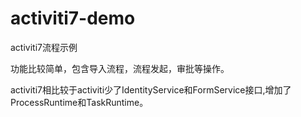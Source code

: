 # activiti7-demo
activiti7流程示例

功能比较简单，包含导入流程，流程发起，审批等操作。

activiti7相比较于activiti少了IdentityService和FormService接口,增加了ProcessRuntime和TaskRuntime。

